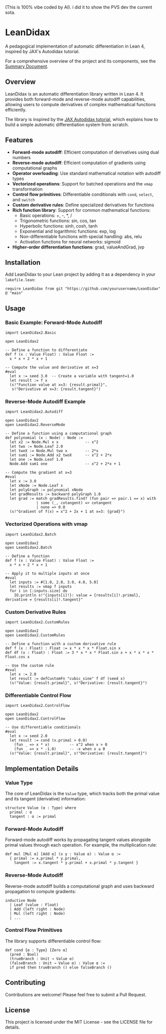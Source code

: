 (This is 100% vibe coded by AI). i did it to show the PVS dev the current sota.

# LeanDidax

A pedagogical implementation of automatic differentiation in Lean 4, inspired by JAX's Autodidax tutorial.

For a comprehensive overview of the project and its components, see the [Summary Document](SUMMARY.md).

## Overview

LeanDidax is an automatic differentiation library written in Lean 4. It provides both forward-mode and reverse-mode autodiff capabilities, allowing users to compute derivatives of complex mathematical functions efficiently.

The library is inspired by the [JAX Autodidax tutorial](https://docs.jax.dev/en/latest/autodidax.html), which explains how to build a simple automatic differentiation system from scratch.

## Features

- **Forward-mode autodiff**: Efficient computation of derivatives using dual numbers
- **Reverse-mode autodiff**: Efficient computation of gradients using computational graphs
- **Operator overloading**: Use standard mathematical notation with autodiff types
- **Vectorized operations**: Support for batched operations and the `vmap` transformation
- **Control flow primitives**: Differentiable conditionals with `cond`, `select`, and `switch`
- **Custom derivative rules**: Define specialized derivatives for functions
- **Rich function library**: Support for common mathematical functions:
  - Basic operations: +, -, *, /
  - Trigonometric functions: sin, cos, tan
  - Hyperbolic functions: sinh, cosh, tanh
  - Exponential and logarithmic functions: exp, log
  - Non-differentiable functions with special handling: abs, relu
  - Activation functions for neural networks: sigmoid
- **Higher-order differentiation functions**: grad, valueAndGrad, jvp

## Installation

Add LeanDidax to your Lean project by adding it as a dependency in your `lakefile.lean`:

```lean
require LeanDidax from git "https://github.com/yourusername/LeanDidax" @ "main"
```

## Usage

### Basic Example: Forward-Mode Autodiff

```lean
import LeanDidax2.Basic

open LeanDidax2

-- Define a function to differentiate
def f (x : Value Float) : Value Float :=
  x * x + 2 * x + 1

-- Compute the value and derivative at x=3
#eval 
  let x := seed 3.0  -- Create a variable with tangent=1.0
  let result := f x
  (s!"Function value at x=3: {result.primal}",
   s!"Derivative at x=3: {result.tangent}")
```

### Reverse-Mode Autodiff Example

```lean
import LeanDidax2.Autodiff

open LeanDidax2
open LeanDidax2.ReverseMode

-- Define a function using a computational graph
def polynomial (x : Node) : Node :=
  let x2 := Node.Mul x x            -- x^2
  let two := Node.Leaf 2.0
  let twoX := Node.Mul two x        -- 2*x
  let sum1 := Node.Add x2 twoX      -- x^2 + 2*x
  let one := Node.Leaf 1.0
  Node.Add sum1 one                 -- x^2 + 2*x + 1

-- Compute the gradient at x=3
#eval
  let x := 3.0
  let xNode := Node.Leaf x
  let polyGraph := polynomial xNode
  let gradResults := backward polyGraph 1.0
  let grad := match gradResults.find? (fun pair => pair.1 == x) with
              | some (_, cotangent) => cotangent
              | none => 0.0
  (s!"Gradient of f(x) = x^2 + 2x + 1 at x=3: {grad}")
```

### Vectorized Operations with vmap

```lean
import LeanDidax2.Batch

open LeanDidax2
open LeanDidax2.Batch

-- Define a function
def f (x : Value Float) : Value Float := 
  x * x + 2 * x + 1

-- Apply it to multiple inputs at once
#eval
  let inputs := #[1.0, 2.0, 3.0, 4.0, 5.0]
  let results := vmap f inputs
  for i in [:inputs.size] do
    IO.println s!"{inputs[i]!}: value = {results[i]!.primal}, derivative = {results[i]!.tangent}"
```

### Custom Derivative Rules

```lean
import LeanDidax2.CustomRules

open LeanDidax2
open LeanDidax2.CustomRules

-- Define a function with a custom derivative rule
def f (x : Float) : Float := x * x * x * Float.sin x
def df (x : Float) : Float := 3 * x * x * Float.sin x + x * x * x * Float.cos x

-- Use the custom rule
#eval
  let x := 2.0
  let result := defCustomFn "cubic_sine" f df (seed x)
  (s!"Value: {result.primal}", s!"Derivative: {result.tangent}")
```

### Differentiable Control Flow

```lean
import LeanDidax2.ControlFlow

open LeanDidax2
open LeanDidax2.ControlFlow

-- Use differentiable conditionals
#eval
  let x := seed 2.0
  let result := cond (x.primal > 0.0)
    (fun _ => x * x)         -- x^2 when x > 0
    (fun _ => x * -1.0)      -- -x when x ≤ 0
  (s!"Value: {result.primal}", s!"Derivative: {result.tangent}")
```

## Implementation Details

### Value Type

The core of LeanDidax is the `Value` type, which tracks both the primal value and its tangent (derivative) information:

```lean
structure Value (α : Type) where
  primal : α
  tangent : α := primal
```

### Forward-Mode Autodiff

Forward-mode autodiff works by propagating tangent values alongside primal values through each operation. For example, the multiplication rule:

```lean
def mul [Mul α] [Add α] (x y : Value α) : Value α :=
  { primal := x.primal * y.primal,
    tangent := x.tangent * y.primal + x.primal * y.tangent }
```

### Reverse-Mode Autodiff

Reverse-mode autodiff builds a computational graph and uses backward propagation to compute gradients:

```lean
inductive Node
  | Leaf (value : Float)
  | Add (left right : Node)
  | Mul (left right : Node)
  | ...
```

### Control Flow Primitives

The library supports differentiable control flow:

```lean
def cond {α : Type} [Zero α] 
  (pred : Bool) 
  (trueBranch : Unit → Value α) 
  (falseBranch : Unit → Value α) : Value α :=
  if pred then trueBranch () else falseBranch ()
```

## Contributing

Contributions are welcome! Please feel free to submit a Pull Request.

## License

This project is licensed under the MIT License - see the LICENSE file for details.
